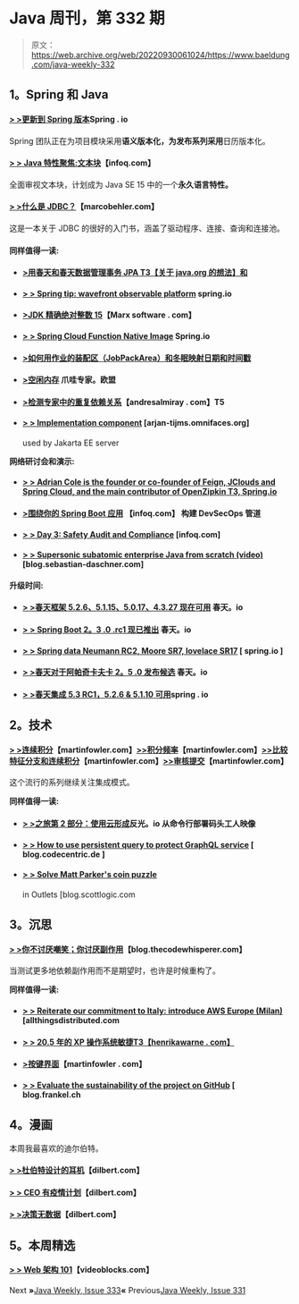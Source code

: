 # Java 周刊，第 332 期

> 原文：<https://web.archive.org/web/20220930061024/https://www.baeldung.com/java-weekly-332>

## 1。Spring 和 Java

#### [**> >更新到 Spring 版本**](https://web.archive.org/web/20221129020718/https://spring.io/blog/2020/04/30/updates-to-spring-versions)Spring . io

Spring 团队正在为项目模块采用**语义版本化，为发布系列采用**日历版本化。

#### [**> > Java 特性聚焦:文本块**](https://web.archive.org/web/20221129020718/https://www.infoq.com/articles/java-text-blocks/?utm_campaign=infoq_content&utm_source=infoq&utm_medium=feed&utm_term=Java)【infoq.com】

全面审视文本块，计划成为 Java SE 15 中的一个**永久语言特性。**

#### [**> >什么是 JDBC？**](https://web.archive.org/web/20221129020718/https://www.marcobehler.com/guides/jdbc)【marcobehler.com】

这是一本关于 JDBC 的很好的入门书，涵盖了驱动程序、连接、查询和连接池。

#### 同样值得一读:

*   #### [**>用春天和春天数据管理事务 JPA** T3【关于 java.org 的想法】和](https://web.archive.org/web/20221129020718/https://thoughts-on-java.org/transactions-spring-data-jpa/)

*   #### [**> > Spring tip: wavefront observable platform**](https://web.archive.org/web/20221129020718/https://spring.io/blog/2020/04/29/spring-tips-the-wavefront-observability-platform) spring.io

*   #### [**>JDK 精确绝对整数 15**](https://web.archive.org/web/20221129020718/https://marxsoftware.blogspot.com/2020/04/jdk15-exact-absolute-int-numbers.html)【Marx software . com】

*   #### [**> > Spring Cloud Function Native Image**](https://web.archive.org/web/20221129020718/https://spring.io/blog/2020/05/04/spring-cloud-function-native-images) Spring.io

*   #### [**>如何用作业的装配区（JobPackArea）和冬眠映射日期和时间戳**](https://web.archive.org/web/20221129020718/https://vladmihalcea.com/date-timestamp-jpa-hibernate/)

*   #### [**>空闲内存**](https://web.archive.org/web/20221129020718/https://www.javaspecialists.eu/archive/Issue278.html) 爪哇专家。欧盟

*   #### [**>检测专家中的重复依赖关系**](https://web.archive.org/web/20221129020718/http://andresalmiray.com/detecting-duplicate-dependencies-in-maven/)【andresalmiray . com】T5

*   #### [**> > Implementation component**](https://web.archive.org/web/20221129020718/https://arjan-tijms.omnifaces.org/2020/05/implementation-components-used-by.html) [arjan-tijms.omnifaces.org]

    used by Jakarta EE server

**网络研讨会和演示:**

*   #### [**> > Adrian Cole is the founder or co-founder of Feign, JClouds and Spring Cloud, and the main contributor of OpenZipkin** T3, Spring.io](https://web.archive.org/web/20221129020718/https://spring.io/blog/2020/05/01/adrian-cole-founder-or-co-founder-of-feign-jclouds-and-spring-cloud-sleuth-and-major-contributor-to-openzipkin)

*   #### [**>围绕你的 Spring Boot 应用**](https://web.archive.org/web/20221129020718/https://www.infoq.com/presentations/tools-devsecops-pipeline/?utm_campaign=infoq_content&utm_source=infoq&utm_medium=feed&utm_term=Java) 【infoq.com】 构建 DevSecOps 管道

*   #### [**> > Day 3: Safety Audit and Compliance**](https://web.archive.org/web/20221129020718/https://www.infoq.com/presentations/security-cloud-foundry/?utm_campaign=infoq_content&utm_source=infoq&utm_medium=feed&utm_term=Java) [infoq.com]

*   #### [**> > Supersonic subatomic enterprise Java from scratch (video)**](https://web.archive.org/web/20221129020718/https://blog.sebastian-daschner.com/entries/supersonic-subatomic-java-ground-up) [blog.sebastian-daschner.com]

**升级时间:**

*   #### [**> >春天框架 5.2.6、5.1.15、5.0.17、4.3.27 现在可用**](https://web.archive.org/web/20221129020718/https://spring.io/blog/2020/04/28/spring-framework-5-2-6-5-1-15-5-0-17-and-4-3-27-available-now) 春天。io

*   #### [**> > Spring Boot 2。3 .0 .rc1 现已推出**](https://web.archive.org/web/20221129020718/https://spring.io/blog/2020/05/01/spring-boot-2-3-0-rc1-available-now) 春天。io

*   #### [**> > Spring data Neumann RC2, Moore SR7, lovelace SR17**](https://web.archive.org/web/20221129020718/https://spring.io/blog/2020/04/28/spring-data-neumann-rc2-moore-sr7-and-lovelace-sr17) [ spring.io ]

*   #### [**> >春天对于阿帕奇卡夫卡 2。5 .0 发布候选**](https://web.archive.org/web/20221129020718/https://spring.io/blog/2020/04/30/spring-for-apache-kafka-2-5-0-release-candidate) 春天。io

*   #### [**> >春天集成 5.3 RC1，5.2.6 & 5.1.10 可用**](https://web.archive.org/web/20221129020718/https://spring.io/blog/2020/04/30/spring-integration-5-3-rc1-5-2-6-5-1-10-available)spring . io

## 2。技术

#### [**> >连续积分**](https://web.archive.org/web/20221129020718/https://martinfowler.com/articles/branching-patterns.html#continuous-integration)【martinfowler.com】[**>>积分频率**](https://web.archive.org/web/20221129020718/https://martinfowler.com/articles/branching-patterns.html#IntegrationFrequency)【martinfowler.com】[**>>比较特征分支和连续积分**](https://web.archive.org/web/20221129020718/https://martinfowler.com/articles/branching-patterns.html#ComparingFeatureBranchingAndContinuousIntegration)【martinfowler.com】[**>>审核提交**](https://web.archive.org/web/20221129020718/https://martinfowler.com/articles/branching-patterns.html#reviewed-commits)【martinfowler.com】

这个流行的系列继续关注集成模式。

**同样值得一读:**

*   #### [**> >之旅第 2 部分：使用云形成**](https://web.archive.org/web/20221129020718/https://reflectoring.io/aws-cloudformation-deploy-docker-image/)反光。io 从命令行部署码头工人映像

*   #### [**> > How to use persistent query to protect GraphQL service**](https://web.archive.org/web/20221129020718/https://blog.codecentric.de/en/2020/05/how-to-secure-a-graphql-service-using-persisted-queries/) [ blog.codecentric.de ]

*   #### [**> > Solve Matt Parker's coin puzzle**](https://web.archive.org/web/20221129020718/https://blog.scottlogic.com/2020/05/04/solving-matt-parkers-coin-puzzle-in-alteryx.html)

    in Outlets [blog.scottlogic.com

## 3。沉思

#### [**> >你不讨厌嘲笑；你讨厌副作用**](https://web.archive.org/web/20221129020718/https://blog.thecodewhisperer.com/permalink/you-dont-hate-mocks-you-hate-side-effects)【blog.thecodewhisperer.com】

当测试更多地依赖副作用而不是期望时，也许是时候重构了。

**同样值得一读:**

*   #### [**> > Reiterate our commitment to Italy: introduce AWS Europe (Milan)**](https://web.archive.org/web/20221129020718/https://www.allthingsdistributed.com/2020/04/aws-launches-europe-milan-region.html) [allthingsdistributed.com

*   #### [**> > 20.5 年的 XP 操作系统敏捷**T3【henrikawarne . com】](https://web.archive.org/web/20221129020718/https://henrikwarne.com/2020/04/27/20-5-years-of-xp-and-agile/)

*   #### [**>按键界面**](https://web.archive.org/web/20221129020718/https://martinfowler.com/bliki/KeystoneInterface.html)【martinfowler . com】

*   #### [**> > Evaluate the sustainability of the project on GitHub**](https://web.archive.org/web/20221129020718/https://blog.frankel.ch/assessing-projects-sustainability-github/) [ blog.frankel.ch

## 4。漫画

本周我最喜欢的迪尔伯特。

#### [**> >杜伯特设计的耳机**](https://web.archive.org/web/20221129020718/https://dilbert.com/strip/2020-04-26)【dilbert.com】

#### [**> > CEO 有疫情计划**](https://web.archive.org/web/20221129020718/https://dilbert.com/strip/2020-04-30)【dilbert.com】

#### [**> >决策无数据**](https://web.archive.org/web/20221129020718/https://dilbert.com/strip/2020-05-06)【dilbert.com】

## 5。本周精选

#### [> > Web 架构 101](https://web.archive.org/web/20221129020718/https://engineering.videoblocks.com/web-architecture-101-a3224e126947)【videoblocks.com】

Next **»**[Java Weekly, Issue 333](/web/20221129020718/https://www.baeldung.com/java-weekly-333)**«** Previous[Java Weekly, Issue 331](/web/20221129020718/https://www.baeldung.com/java-weekly-331)